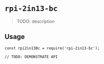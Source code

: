 # `rpi-2in13-bc`

> TODO: description

## Usage

```
const rpi2in13Bc = require('rpi-2in13-bc');

// TODO: DEMONSTRATE API
```
